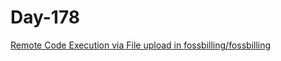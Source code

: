 # Day-178

[Remote Code Execution via File upload in fossbilling/fossbilling](https://huntr.dev/bounties/043bd900-ac78-44d2-a340-84ddd0bc4a1d/)
